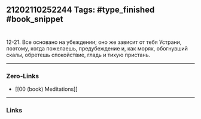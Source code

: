 21202110252244
Tags: #type_finished #book_snippet 
---
# 

 12-21. Все основано на убеждении; оно же зависит от тебя  Устрани, поэтому, когда пожелаешь, предубеждение и, как моряк, обогнувший скалы, обретешь спокойствие, гладь и тихую пристань. 

---
### Zero-Links
 - [[00 (book) Meditations]]
---
### Links
